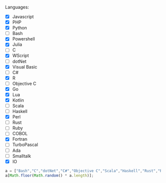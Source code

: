 Languages:
- [x] Javascript
- [x] PHP
- [x] Python
- [ ] Bash
- [x] Powershell
- [x] Julia
- [ ] C
- [x] WScript
- [ ] dotNet
- [x] Visual Basic
- [ ] C#
- [x] R
- [ ] Objective C
- [x] Go
- [x] Lua
- [x] Kotlin
- [ ] Scala
- [ ] Haskell
- [x] Perl
- [ ] Rust
- [ ] Ruby
- [ ] COBOL
- [x] Fortran
- [ ] TurboPascal
- [ ] Ada
- [ ] Smalltalk
- [x] IO

```js
a = ["Bash","C","dotNet","C#","Objective C","Scala","Haskell","Rust","Ruby","COBOL","TurboPascal","Ada","Smalltalk"];
a[Math.floor(Math.random() * a.length)];
```
